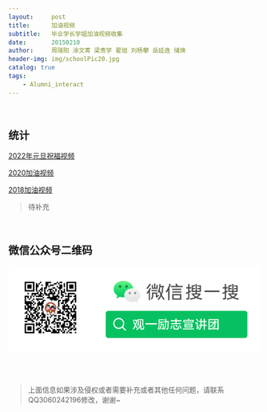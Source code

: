 ```yaml
---
layout:     post
title:      加油视频
subtitle:   毕业学长学姐加油视频收集
date:       20150210
author:     周瑞阳 涂文菁 梁贵学 翟烜 刘杨攀 岳廷逸 储焕 
header-img: img/schoolPic20.jpg
catalog: true
tags:
    - Alumni_interact
---
```


<br/> 

## 统计

[2022年元旦祝福视频](https://www.bilibili.com/video/BV14P411D72a/?spm_id_from=333.999.0.0&vd_source=0a57799bb451345f5c9bd466ee8702c2)

[2020加油视频](https://www.bilibili.com/video/BV1mE41127eA?from=search&seid=14562363013620560199)

[2018加油视频](http://mp.weixin.qq.com/s?__biz=MzUxMTU0NTU0Mw==&mid=2247483679&idx=1&sn=1f096f340a814e858e62767792c7ef86&chksm=f97358b7ce04d1a115c6e656239a23f7016bb7f52dfcc0a0b76a162cc0874c6a4449aea2632f&scene=18#wechat_redirect)

>待补充


<br/> 

## 微信公众号二维码

![公众号图片](/img/Gzh_account.png)

<br/> <br/> 
>上面信息如果涉及侵权或者需要补充或者其他任何问题，请联系QQ3060242196修改，谢谢~
